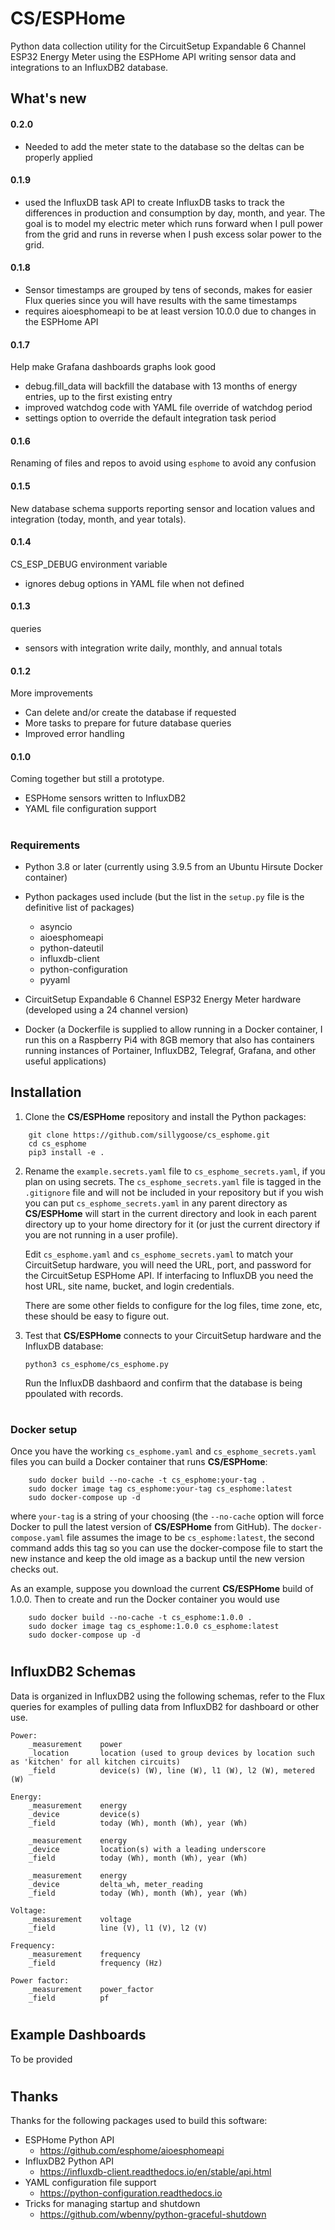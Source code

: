 # **CS/ESPHome**
Python data collection utility for the CircuitSetup Expandable 6 Channel ESP32 Energy Meter using the ESPHome API writing sensor data and integrations to an InfluxDB2 database.

## What's new
#### 0.2.0
- Needed to add the meter state to the database so the deltas can be properly applied

#### 0.1.9
- used the InfluxDB task API to create InfluxDB tasks to track the differences in production and consumption by day, month, and year.  The goal is to model my electric meter which runs forward when I pull power from the grid and runs in reverse when I push excess solar power to the grid.

#### 0.1.8
- Sensor timestamps are grouped by tens of seconds, makes for easier Flux queries since you will have results with the same timestamps
- requires aioesphomeapi to be at least version 10.0.0 due to changes in the ESPHome API

#### 0.1.7
Help make Grafana dashboards graphs look good
- debug.fill_data will backfill the database with 13 months of energy entries, up to the first existing entry
- improved watchdog code with YAML file override of watchdog period
- settings option to override the default integration task period

#### 0.1.6
Renaming of files and repos to avoid using `esphome` to avoid any confusion

#### 0.1.5
New database schema supports reporting sensor and location values and integration (today, month, and year totals).

#### 0.1.4
CS_ESP_DEBUG environment variable
- ignores debug options in YAML file when not defined

#### 0.1.3
queries
- sensors with integration write daily, monthly, and annual totals

#### 0.1.2
More improvements
- Can delete and/or create the database if requested
- More tasks to prepare for future database queries
- Improved error handling

#### 0.1.0
Coming together but still a prototype.
- ESPHome sensors written to InfluxDB2
- YAML file configuration support

#
### Requirements
- Python 3.8 or later (currently using 3.9.5 from an Ubuntu Hirsute Docker container)
- Python packages used include (but the list in the `setup.py` file is the definitive list of packages)
    - asyncio
    - aioesphomeapi
    - python-dateutil
    - influxdb-client
    - python-configuration
    - pyyaml

- CircuitSetup Expandable 6 Channel ESP32 Energy Meter hardware (developed using a 24 channel version)
- Docker (a Dockerfile is supplied to allow running in a Docker container, I run this on a Raspberry Pi4 with 8GB memory that also has containers running instances of Portainer, InfluxDB2, Telegraf, Grafana, and other useful applications)

## Installation
1.  Clone the **CS/ESPHome** repository and install the Python packages:

```
    git clone https://github.com/sillygoose/cs_esphome.git
    cd cs_esphome
    pip3 install -e .
```

2.  Rename the `example.secrets.yaml` file to `cs_esphome_secrets.yaml`, if you plan on using secrets.  The `cs_esphome_secrets.yaml` file is tagged in the `.gitignore` file and will not be included in your repository but if you wish you can put `cs_esphome_secrets.yaml` in any parent directory as **CS/ESPHome** will start in the current directory and look in each parent directory up to your home directory for it (or just the current directory if you are not running in a user profile).

    Edit `cs_esphome.yaml` and `cs_esphome_secrets.yaml` to match your CircuitSetup hardware, you will need the URL, port, and password for the CircuitSetup ESPHome API.  If interfacing to InfluxDB you need the host URL,  site name, bucket, and login credentials.

    There are some other fields to configure for the log files, time zone, etc, these should be easy to figure out.

3.  Test that **CS/ESPHome** connects to your CircuitSetup hardware and the InfluxDB database:

    `python3 cs_esphome/cs_esphome.py`

    Run the InfluxDB dashbaord and confirm that the database is being ppoulated with records.
#
### Docker setup
Once you have the working `cs_esphome.yaml` and `cs_esphome_secrets.yaml` files you can build a Docker container that runs **CS/ESPHome**:

```
    sudo docker build --no-cache -t cs_esphome:your-tag .
    sudo docker image tag cs_esphome:your-tag cs_esphome:latest
    sudo docker-compose up -d
```

where `your-tag` is a string of your choosing (the `--no-cache` option will force Docker to pull the latest version of **CS/ESPHome** from GitHub).  The `docker-compose.yaml` file assumes the image to be `cs_esphome:latest`, the second command adds this tag so you can use the docker-compose file to start the new instance and keep the old image as a backup until the new version checks out.

As an example, suppose you download the current **CS/ESPHome** build of 1.0.0.  Then to create and run the Docker container you would use

```
    sudo docker build --no-cache -t cs_esphome:1.0.0 .
    sudo docker image tag cs_esphome:1.0.0 cs_esphome:latest
    sudo docker-compose up -d
```
#
## InfluxDB2 Schemas
Data is organized in InfluxDB2 using the following schemas, refer to the Flux queries for examples of pulling data from InfluxDB2 for dashboard or other use.

    Power:
        _measurement    power
        _location       location (used to group devices by location such as 'kitchen' for all kitchen circuits)
        _field          device(s) (W), line (W), l1 (W), l2 (W), metered (W)

    Energy:
        _measurement    energy
        _device         device(s)
        _field          today (Wh), month (Wh), year (Wh)

        _measurement    energy
        _device         location(s) with a leading underscore
        _field          today (Wh), month (Wh), year (Wh)

        _measurement    energy
        _device         delta_wh, meter_reading
        _field          today (Wh), month (Wh), year (Wh)

    Voltage:
        _measurement    voltage
        _field          line (V), l1 (V), l2 (V)

    Frequency:
        _measurement    frequency
        _field          frequency (Hz)

    Power factor:
        _measurement    power_factor
        _field          pf


#
## Example Dashboards
To be provided

#
## Thanks
Thanks for the following packages used to build this software:
- ESPHome Python API
    - https://github.com/esphome/aioesphomeapi
- InfluxDB2 Python API
    - https://influxdb-client.readthedocs.io/en/stable/api.html
- YAML configuration file support
    - https://python-configuration.readthedocs.io
- Tricks for managing startup and shutdown
    - https://github.com/wbenny/python-graceful-shutdown
